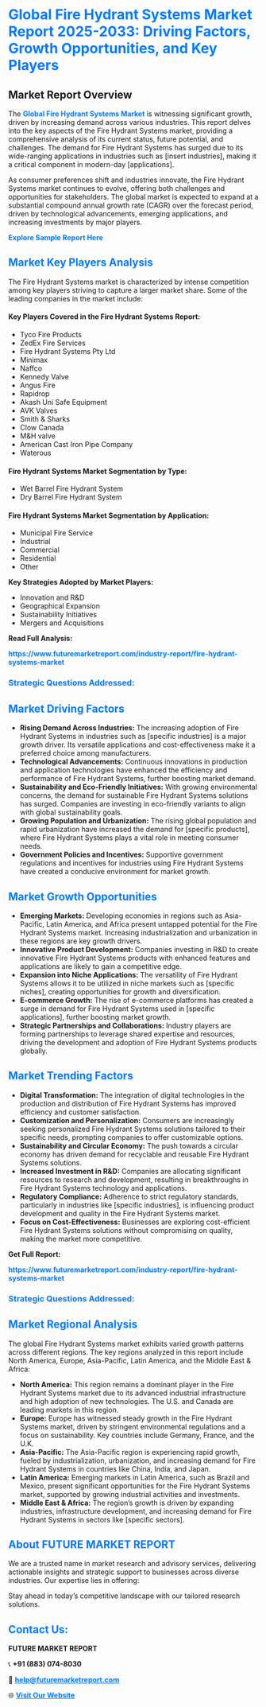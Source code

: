 <h1 style="color: #007BFF;">Global Fire Hydrant Systems Market Report 2025-2033: Driving Factors, Growth Opportunities, and Key Players</h1>

<section id="overview">
<h2>Market Report Overview</h2>
<p>The <a href="https://www.futuremarketreport.com/industry-report/fire-hydrant-systems-market" style="color: #007BFF; text-decoration: none;"><strong>Global Fire Hydrant Systems Market</strong></a> is witnessing significant growth, driven by increasing demand across various industries. This report delves into the key aspects of the Fire Hydrant Systems market, providing a comprehensive analysis of its current status, future potential, and challenges. The demand for Fire Hydrant Systems has surged due to its wide-ranging applications in industries such as [insert industries], making it a critical component in modern-day [applications].</p>
<p>As consumer preferences shift and industries innovate, the Fire Hydrant Systems market continues to evolve, offering both challenges and opportunities for stakeholders. The global market is expected to expand at a substantial compound annual growth rate (CAGR) over the forecast period, driven by technological advancements, emerging applications, and increasing investments by major players.</p>
</section>

<section id="overview">
<p><a href="https://www.futuremarketreport.com/request-sample/reportId=51451" style="color: #007BFF; text-decoration: none;"><strong>Explore Sample Report Here</strong></a></p>
</section>

<section id="key-players">
<h2 style="color: #007BFF;">Market Key Players Analysis</h2>
<p>The Fire Hydrant Systems market is characterized by intense competition among key players striving to capture a larger market share. Some of the leading companies in the market include:</p>
<h4>Key Players Covered in the Fire Hydrant Systems Report:</h4>
<ul><li>Tyco Fire Products</li><li>ZedEx Fire Services</li><li>Fire Hydrant Systems Pty Ltd</li><li>Minimax</li><li>Naffco</li><li>Kennedy Valve</li><li>Angus Fire</li><li>Rapidrop</li><li>Akash Uni Safe Equipment</li><li>AVK Valves</li><li>Smith &amp; Sharks</li><li>Clow Canada</li><li>M&amp;H valve</li><li>American Cast Iron Pipe Company</li><li>Waterous</li></ul>
<h4>Fire Hydrant Systems Market Segmentation by Type:</h4>
<ul><li>Wet Barrel Fire Hydrant System</li><li>Dry Barrel Fire Hydrant System</li></ul>

<h4>Fire Hydrant Systems Market Segmentation by Application:</h4>
<ul><li>Municipal Fire Service</li><li>Industrial</li><li>Commercial</li><li>Residential</li><li>Other</li></ul>
<p><strong>Key Strategies Adopted by Market Players:</strong></p>
<ul>
<li>Innovation and R&D</li>
<li>Geographical Expansion</li>
<li>Sustainability Initiatives</li>
<li>Mergers and Acquisitions</li>
</ul>
</section>

<section>
<p><strong>Read Full Analysis: </strong></p><a href="https://www.futuremarketreport.com/industry-report/fire-hydrant-systems-market" style="color: #007BFF; text-decoration: none;"><strong>https://www.futuremarketreport.com/industry-report/fire-hydrant-systems-market</strong></a>
<h3 style="color: #007BFF;">Strategic Questions Addressed:</h3>
</section>

<section id="driving-factors">
<h2 style="color: #007BFF;">Market Driving Factors</h2>
<ul>
<li><strong>Rising Demand Across Industries:</strong> The increasing adoption of Fire Hydrant Systems in industries such as [specific industries] is a major growth driver. Its versatile applications and cost-effectiveness make it a preferred choice among manufacturers.</li>
<li><strong>Technological Advancements:</strong> Continuous innovations in production and application technologies have enhanced the efficiency and performance of Fire Hydrant Systems, further boosting market demand.</li>
<li><strong>Sustainability and Eco-Friendly Initiatives:</strong> With growing environmental concerns, the demand for sustainable Fire Hydrant Systems solutions has surged. Companies are investing in eco-friendly variants to align with global sustainability goals.</li>
<li><strong>Growing Population and Urbanization:</strong> The rising global population and rapid urbanization have increased the demand for [specific products], where Fire Hydrant Systems plays a vital role in meeting consumer needs.</li>
<li><strong>Government Policies and Incentives:</strong> Supportive government regulations and incentives for industries using Fire Hydrant Systems have created a conducive environment for market growth.</li>
</ul>
</section>

<section id="growth-opportunities">
<h2 style="color: #007BFF;">Market Growth Opportunities</h2>
<ul>
<li><strong>Emerging Markets:</strong> Developing economies in regions such as Asia-Pacific, Latin America, and Africa present untapped potential for the Fire Hydrant Systems market. Increasing industrialization and urbanization in these regions are key growth drivers.</li>
<li><strong>Innovative Product Development:</strong> Companies investing in R&D to create innovative Fire Hydrant Systems products with enhanced features and applications are likely to gain a competitive edge.</li>
<li><strong>Expansion into Niche Applications:</strong> The versatility of Fire Hydrant Systems allows it to be utilized in niche markets such as [specific niches], creating opportunities for growth and diversification.</li>
<li><strong>E-commerce Growth:</strong> The rise of e-commerce platforms has created a surge in demand for Fire Hydrant Systems used in [specific applications], further boosting market growth.</li>
<li><strong>Strategic Partnerships and Collaborations:</strong> Industry players are forming partnerships to leverage shared expertise and resources, driving the development and adoption of Fire Hydrant Systems products globally.</li>
</ul>
</section>

<section id="trending-factors">
<h2 style="color: #007BFF;">Market Trending Factors</h2>
<ul>
<li><strong>Digital Transformation:</strong> The integration of digital technologies in the production and distribution of Fire Hydrant Systems has improved efficiency and customer satisfaction.</li>
<li><strong>Customization and Personalization:</strong> Consumers are increasingly seeking personalized Fire Hydrant Systems solutions tailored to their specific needs, prompting companies to offer customizable options.</li>
<li><strong>Sustainability and Circular Economy:</strong> The push towards a circular economy has driven demand for recyclable and reusable Fire Hydrant Systems solutions.</li>
<li><strong>Increased Investment in R&D:</strong> Companies are allocating significant resources to research and development, resulting in breakthroughs in Fire Hydrant Systems technology and applications.</li>
<li><strong>Regulatory Compliance:</strong> Adherence to strict regulatory standards, particularly in industries like [specific industries], is influencing product development and quality in the Fire Hydrant Systems market.</li>
<li><strong>Focus on Cost-Effectiveness:</strong> Businesses are exploring cost-efficient Fire Hydrant Systems solutions without compromising on quality, making the market more competitive.</li>
</ul>
</section>

<section>
<p><strong>Get Full Report: </strong></p><a href="https://www.futuremarketreport.com/industry-report/fire-hydrant-systems-market" style="color: #007BFF; text-decoration: none;"><strong>https://www.futuremarketreport.com/industry-report/fire-hydrant-systems-market</strong></a>
<h3 style="color: #007BFF;">Strategic Questions Addressed:</h3>
</section>


<section id="regional-analysis">
<h2 style="color: #007BFF;">Market Regional Analysis</h2>
<p>The global Fire Hydrant Systems market exhibits varied growth patterns across different regions. The key regions analyzed in this report include North America, Europe, Asia-Pacific, Latin America, and the Middle East & Africa:</p>
<ul>
<li><strong>North America:</strong> This region remains a dominant player in the Fire Hydrant Systems market due to its advanced industrial infrastructure and high adoption of new technologies. The U.S. and Canada are leading markets in this region.</li>
<li><strong>Europe:</strong> Europe has witnessed steady growth in the Fire Hydrant Systems market, driven by stringent environmental regulations and a focus on sustainability. Key countries include Germany, France, and the U.K.</li>
<li><strong>Asia-Pacific:</strong> The Asia-Pacific region is experiencing rapid growth, fueled by industrialization, urbanization, and increasing demand for Fire Hydrant Systems in countries like China, India, and Japan.</li>
<li><strong>Latin America:</strong> Emerging markets in Latin America, such as Brazil and Mexico, present significant opportunities for the Fire Hydrant Systems market, supported by growing industrial activities and investments.</li>
<li><strong>Middle East & Africa:</strong> The region’s growth is driven by expanding industries, infrastructure development, and increasing demand for Fire Hydrant Systems in sectors like [specific sectors].</li>
</ul>
</section>

<footer>
<h2 style="color: #007BFF;">About FUTURE MARKET REPORT</h2>
<p>We are a trusted name in market research and advisory services, delivering actionable insights and strategic support to businesses across diverse industries. Our expertise lies in offering:</p>

<p>Stay ahead in today’s competitive landscape with our tailored research solutions.</p>

<h2 style="color: #007BFF;">Contact Us:</h2>
<p><strong>FUTURE MARKET REPORT</strong></p>
<p>📞 <strong>+91 (883) 074-8030</strong></p>
<p>📧 <strong><a href="mailto:help@futuremarketreport.com" style="color: #007BFF;">help@futuremarketreport.com</a></strong></p>
<p>🌐 <strong><a href="https://www.futuremarketreport.com/" style="color: #007BFF;">Visit Our Website</a></strong></p>
</footer>